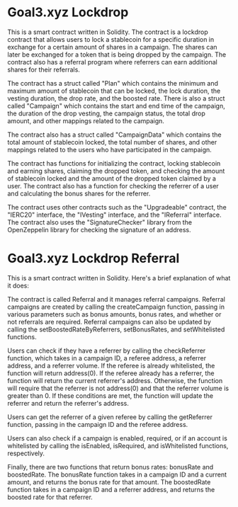 # Goal3.xyz Lockdrop
This is a smart contract written in Solidity. The contract is a lockdrop contract that allows users to lock a stablecoin for a specific duration in exchange for a certain amount of shares in a campaign. The shares can later be exchanged for a token that is being dropped by the campaign. The contract also has a referral program where referrers can earn additional shares for their referrals.

The contract has a struct called "Plan" which contains the minimum and maximum amount of stablecoin that can be locked, the lock duration, the vesting duration, the drop rate, and the boosted rate. There is also a struct called "Campaign" which contains the start and end time of the campaign, the duration of the drop vesting, the campaign status, the total drop amount, and other mappings related to the campaign.

The contract also has a struct called "CampaignData" which contains the total amount of stablecoin locked, the total number of shares, and other mappings related to the users who have participated in the campaign.

The contract has functions for initializing the contract, locking stablecoin and earning shares, claiming the dropped token, and checking the amount of stablecoin locked and the amount of the dropped token claimed by a user. The contract also has a function for checking the referrer of a user and calculating the bonus shares for the referrer.

The contract uses other contracts such as the "Upgradeable" contract, the "IERC20" interface, the "IVesting" interface, and the "IReferral" interface. The contract also uses the "SignatureChecker" library from the OpenZeppelin library for checking the signature of an address.
# Goal3.xyz Lockdrop Referral
This is a smart contract written in Solidity. Here's a brief explanation of what it does:

The contract is called Referral and it manages referral campaigns. Referral campaigns are created by calling the createCampaign function, passing in various parameters such as bonus amounts, bonus rates, and whether or not referrals are required. Referral campaigns can also be updated by calling the setBoostedRateByReferrers, setBonusRates, and setWhitelisted functions.

Users can check if they have a referrer by calling the checkReferrer function, which takes in a campaign ID, a referee address, a referrer address, and a referrer volume. If the referee is already whitelisted, the function will return address(0). If the referee already has a referrer, the function will return the current referrer's address. Otherwise, the function will require that the referrer is not address(0) and that the referrer volume is greater than 0. If these conditions are met, the function will update the referrer and return the referrer's address.

Users can get the referrer of a given referee by calling the getReferrer function, passing in the campaign ID and the referee address.

Users can also check if a campaign is enabled, required, or if an account is whitelisted by calling the isEnabled, isRequired, and isWhitelisted functions, respectively.

Finally, there are two functions that return bonus rates: bonusRate and boostedRate. The bonusRate function takes in a campaign ID and a current amount, and returns the bonus rate for that amount. The boostedRate function takes in a campaign ID and a referrer address, and returns the boosted rate for that referrer.
